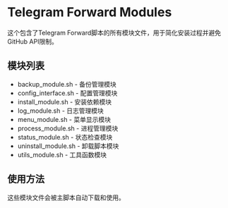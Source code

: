 # Telegram Forward Modules

这个包含了Telegram Forward脚本的所有模块文件，用于简化安装过程并避免GitHub API限制。

## 模块列表

- backup_module.sh - 备份管理模块
- config_interface.sh - 配置管理模块
- install_module.sh - 安装依赖模块
- log_module.sh - 日志管理模块
- menu_module.sh - 菜单显示模块
- process_module.sh - 进程管理模块
- status_module.sh - 状态检查模块
- uninstall_module.sh - 卸载脚本模块
- utils_module.sh - 工具函数模块

## 使用方法

这些模块文件会被主脚本自动下载和使用。
